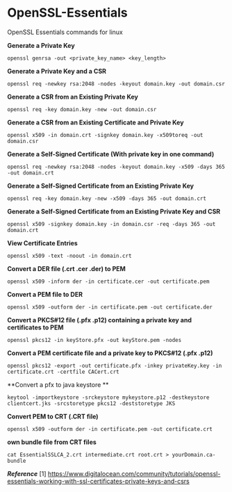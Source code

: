 # OpenSSL-Essentials
OpenSSL Essentials commands for linux

**Generate a Private Key**

    openssl genrsa -out <private_key_name> <key_length>

**Generate a Private Key and a CSR**

    openssl req -newkey rsa:2048 -nodes -keyout domain.key -out domain.csr

**Generate a CSR from an Existing Private Key**

    openssl req -key domain.key -new -out domain.csr

**Generate a CSR from an Existing Certificate and Private Key**

    openssl x509 -in domain.crt -signkey domain.key -x509toreq -out domain.csr

**Generate a Self-Signed Certificate (With private key in one command)**

    openssl req -newkey rsa:2048 -nodes -keyout domain.key -x509 -days 365 -out domain.crt

**Generate a Self-Signed Certificate from an Existing Private Key**

    openssl req -key domain.key -new -x509 -days 365 -out domain.crt

**Generate a Self-Signed Certificate from an Existing Private Key and CSR**

    openssl x509 -signkey domain.key -in domain.csr -req -days 365 -out domain.crt

**View Certificate Entries**

    openssl x509 -text -noout -in domain.crt
    
**Convert a DER file (.crt .cer .der) to PEM**

    openssl x509 -inform der -in certificate.cer -out certificate.pem

**Convert a PEM file to DER**

    openssl x509 -outform der -in certificate.pem -out certificate.der

**Convert a PKCS#12 file (.pfx .p12) containing a private key and certificates to PEM**

    openssl pkcs12 -in keyStore.pfx -out keyStore.pem -nodes

**Convert a PEM certificate file and a private key to PKCS#12 (.pfx .p12)**

    openssl pkcs12 -export -out certificate.pfx -inkey privateKey.key -in certificate.crt -certfile CACert.crt


**Convert a pfx to java keystore **

    keytool -importkeystore -srckeystore mykeystore.p12 -destkeystore clientcert.jks -srcstoretype pkcs12 -deststoretype JKS

**Convert PEM to CRT (.CRT file)**

    openssl x509 -outform der -in certificate.pem -out certificate.crt  
    
**own bundle file from CRT files**

    cat EssentialSSLCA_2.crt intermediate.crt root.crt > yourDomain.ca-bundle

***Reference***
[1] https://www.digitalocean.com/community/tutorials/openssl-essentials-working-with-ssl-certificates-private-keys-and-csrs
